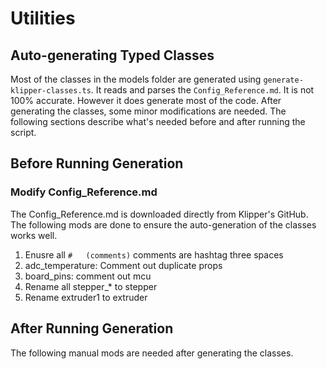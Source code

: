 # Utilities

## Auto-generating Typed Classes
Most of the classes in the models folder are generated using ```generate-klipper-classes.ts```.
It reads and parses the ```Config_Reference.md```.
It is not 100% accurate.
However it does generate most of the code.
After generating the classes, some minor modifications are needed.
The following sections describe what's needed before and after running the script.

## Before Running Generation

### Modify Config_Reference.md
The Config_Reference.md is downloaded directly from Klipper's GitHub.
The following mods are done to ensure the auto-generation of the classes works well.

1. Enusre all ```#   (comments)``` comments are hashtag three spaces
1. adc_temperature: Comment out duplicate props
1. board_pins: comment out mcu
1. Rename all stepper_* to stepper
1. Rename extruder1 to extruder

## After Running Generation
The following manual mods are needed after generating the classes.
